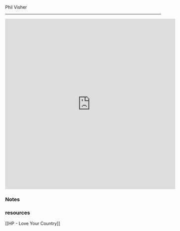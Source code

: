 Phil Visher 

---


<iframe border=0 frameborder=0 height=550 width=550  
 src="https://twitframe.com/show?url=https://twitter.com/philvischer/status/1476256127511891976?ref_src=twsrc%5Etfw"></iframe>

 ### Notes





### resources
[[HP - Love Your Country]] 
